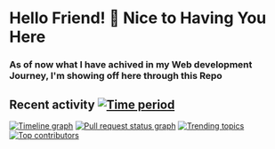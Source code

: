 # Hello Friend! :wave: Nice to Having You Here

### As of now what I have achived in my Web development Journey, I'm showing off here through this Repo



## Recent activity [![Time period](https://images.repography.com/31495716/Pcr-dev/Web-Development-Journey/recent-activity/Xr7w_7vzGrw6gS4XeW5AtWY6hm66rEQKe2cs89EZ4AA_badge.svg)](https://repography.com)
[![Timeline graph](https://images.repography.com/31495716/Pcr-dev/Web-Development-Journey/recent-activity/Xr7w_7vzGrw6gS4XeW5AtWY6hm66rEQKe2cs89EZ4AA_timeline.svg)](https://github.com/Pcr-dev/Web-Development-Journey/commits)
[![Pull request status graph](https://images.repography.com/31495716/Pcr-dev/Web-Development-Journey/recent-activity/Xr7w_7vzGrw6gS4XeW5AtWY6hm66rEQKe2cs89EZ4AA_prs.svg)](https://github.com/Pcr-dev/Web-Development-Journey/pulls)
[![Trending topics](https://images.repography.com/31495716/Pcr-dev/Web-Development-Journey/recent-activity/Xr7w_7vzGrw6gS4XeW5AtWY6hm66rEQKe2cs89EZ4AA_words.svg)](https://github.com/Pcr-dev/Web-Development-Journey/commits)
[![Top contributors](https://images.repography.com/31495716/Pcr-dev/Web-Development-Journey/recent-activity/Xr7w_7vzGrw6gS4XeW5AtWY6hm66rEQKe2cs89EZ4AA_users.svg)](https://github.com/Pcr-dev/Web-Development-Journey/graphs/contributors)


